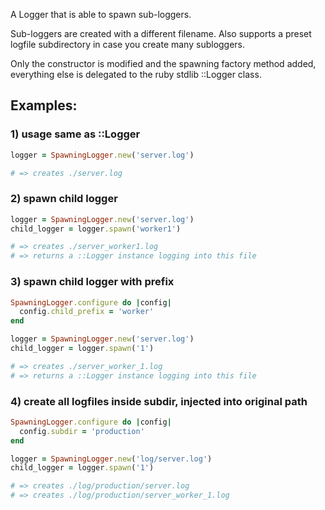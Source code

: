 A Logger that is able to spawn sub-loggers.

Sub-loggers are created with a different filename.
Also supports a preset logfile subdirectory in case you create many subloggers.

Only the constructor is modified and the spawning factory method added,
everything else is delegated to the ruby stdlib ::Logger class.

## Examples:

### 1) usage same as ::Logger

```ruby
logger = SpawningLogger.new('server.log')

# => creates ./server.log
```

### 2) spawn child logger

```ruby
logger = SpawningLogger.new('server.log')
child_logger = logger.spawn('worker1')

# => creates ./server_worker1.log
# => returns a ::Logger instance logging into this file
```

### 3) spawn child logger with prefix

```ruby
SpawningLogger.configure do |config|
  config.child_prefix = 'worker'
end

logger = SpawningLogger.new('server.log')
child_logger = logger.spawn('1')

# => creates ./server_worker_1.log
# => returns a ::Logger instance logging into this file
```

### 4) create all logfiles inside subdir, injected into original path

```ruby
SpawningLogger.configure do |config|
  config.subdir = 'production'
end

logger = SpawningLogger.new('log/server.log')
child_logger = logger.spawn('1')

# => creates ./log/production/server.log
# => creates ./log/production/server_worker_1.log
```
